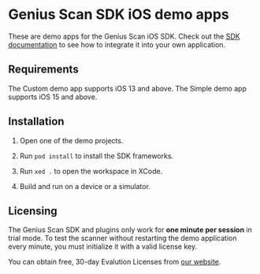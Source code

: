 # Genius Scan SDK iOS demo apps

These are demo apps for the Genius Scan iOS SDK. Check out the [SDK documentation](https://geniusscansdk.com/docs/ios/) to see how to integrate it into your own application.

## Requirements

The Custom demo app supports iOS 13 and above.
The Simple demo app supports iOS 15 and above.

## Installation

1. Open one of the demo projects.

2. Run `pod install` to install the SDK frameworks.

3. Run `xed .` to open the workspace in XCode.

4. Build and run on a device or a simulator.

## Licensing

The Genius Scan SDK and plugins only work for **one minute per session** in trial mode. To test the scanner without restarting the demo application every minute, you must initialize it with a valid license key.

You can obtain free, 30-day Evalution Licenses from [our website](https://geniusscansdk.com).
